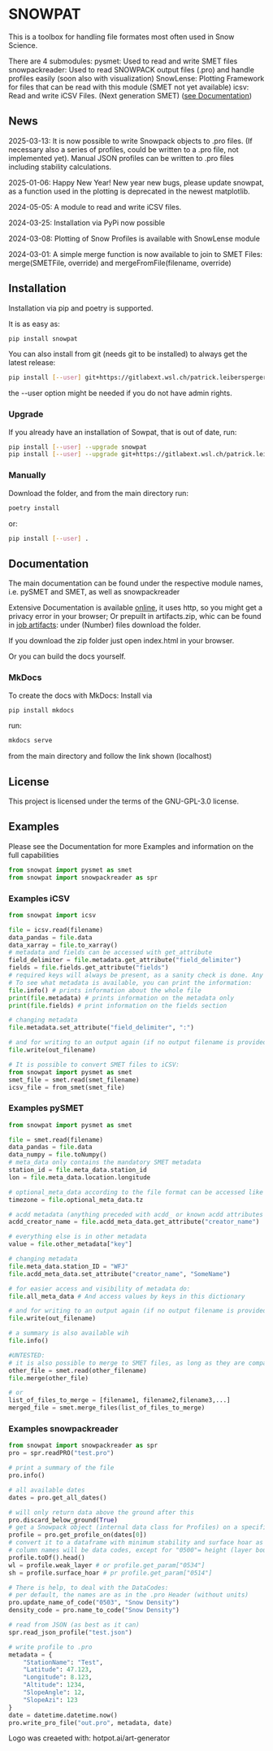 # SNOWPAT

This is a toolbox for handling file formates most often used in Snow Science.

There are 4 submodules:
pysmet: Used to read and write SMET files
snowpackreader: Used to read SNOWPACK output files (.pro) and handle profiles easily (soon also with visualization)
SnowLense: Plotting Framework for files that can be read with this module (SMET not yet available)
icsv: Read and write iCSV Files. (Next generation SMET)
([see Documentation](http://patrick.leibersperger.gitlab-pages.wsl.ch/snowpat))

## News

2025-03-13: It is now possible to write Snowpack objects to .pro files. (If necessary also a series of profiles, could be written to a .pro file, not implemented yet). Manual JSON profiles can be written to .pro files including stability calculations.

2025-01-06: Happy New Year! New year new bugs, please update snowpat, as a function used in the plotting is deprecated in the newest matplotlib.

2024-05-05: A module to read and write iCSV files.

2024-03-25: Installation via PyPi now possible

2024-03-08: Plotting of Snow Profiles is available with SnowLense module

2024-03-01: A simple merge function is now available to join to SMET Files: merge(SMETFile, override) and mergeFromFile(filename, override)

## Installation

Installation via pip and poetry is supported. 

It is as easy as:

```bash
pip install snowpat
```

You can also install from git (needs git to be installed) to always get the latest release:

```bash
pip install [--user] git+https://gitlabext.wsl.ch/patrick.leibersperger/snowpat.git
```

the --user option might be needed if you do not have admin rights.

### Upgrade

If you already have an installation of Sowpat, that is out of date, run:

```bash
pip install [--user] --upgrade snowpat
pip install [--user] --upgrade git+https://gitlabext.wsl.ch/patrick.leibersperger/snowpat.git
```

### Manually

Download the folder, and from the main directory run:

```bash
poetry install
```

or:

```bash
pip install [--user] .
```

## Documentation

The main documentation can be found under the respective module names, i.e. pySMET and SMET, as well as snowpackreader

Extensive Documentation is available [online](http://patrick.leibersperger.gitlab-pages.wsl.ch/snowpat), it uses http, so you might get a privacy error in your browser;
Or prepuilt in artifacts.zip, whic can be found in [job artifacts](https://gitlabext.wsl.ch/patrick.leibersperger/snowpat/-/artifacts): under (Number) files download the folder.

If you download the zip folder just open index.html in your browser.

Or you can build the docs yourself.

### MkDocs

To create the docs with MkDocs:
Install via

```bash
pip install mkdocs
```

run:

```bash
mkdocs serve
```

from the main directory and follow the link shown (localhost)


## License

This project is licensed under the terms of the GNU-GPL-3.0 license.

## Examples

Please see the Documentation for more Examples and information on the full capabilities

```python
from snowpat import pysmet as smet
from snowpat import snowpackreader as spr
```

### Examples iCSV

```python
from snowpat import icsv

file = icsv.read(filename)
data_pandas = file.data
data_xarray = file.to_xarray()
# metadata and fields can be accessed with get_attribute
field_delimiter = file.metadata.get_attribute("field_delimiter")
fields = file.fields.get_attribute("fields")
# required keys will always be present, as a sanity check is done. Any other might return None if it is not available.
# To see what metadata is available, you can print the information:
file.info() # prints information about the whole file
print(file.metadata) # prints information on the metadata only
print(file.fields) # print information on the fields section

# changing metadata
file.metadata.set_attribute("field_delimiter", ":")

# and for writing to an output again (if no output filename is provided, the given filename is used with an out flag):
file.write(out_filename)

# It is possible to convert SMET files to iCSV:
from snowpat import pysmet as smet
smet_file = smet.read(smet_filename)
icsv_file = from_smet(smet_file)
```

### Examples pySMET

```python
from snowpat import pysmet as smet

file = smet.read(filename)
data_pandas = file.data
data_numpy = file.toNumpy()
# meta_data only contains the mandatory SMET metadata
station_id = file.meta_data.station_id
lon = file.meta_data.location.longitude

# optional_meta_data according to the file format can be accessed like this:
timezone = file.optional_meta_data.tz

# acdd metadata (anything preceded with acdd_ or known acdd attributes are stored in acdd metadata)
acdd_creator_name = file.acdd_meta_data.get_attribute("creator_name")

# everything else is in other metadata
value = file.other_metadata["key"]

# changing metadata
file.meta_data.station_ID = "WFJ"
file.acdd_meta_data.set_attribute("creator_name", "SomeName")

# for easier access and visibility of metadata do:
file.all_meta_data # And access values by keys in this dictionary

# and for writing to an output again (if no output filename is provided, the given filename is used with an out flag):
file.write(out_filename)

# a summary is also available wih
file.info()

#UNTESTED:
# it is also possible to merge to SMET files, as long as they are compatible (metadata and fields)
other_file = smet.read(other_filename)
file.merge(other_file)

# or
list_of_files_to_merge = [filename1, filename2,filename3,...]
merged_file = smet.merge_files(list_of_files_to_merge)
```

### Examples snowpackreader

```python
from snowpat import snowpackreader as spr
pro = spr.readPRO("test.pro")

# print a summary of the file
pro.info()

# all available dates
dates = pro.get_all_dates()

# will only return data above the ground after this
pro.discard_below_ground(True)
# get a Snowpack object (internal data class for Profiles) on a specific date
profile = pro.get_profile_on(dates[0])
# convert it to a dataframe with minimum stability and surface hoar as metadata
# column names will be data codes, except for "0500"= height (layer boundaries)-> 2 columns: layer middle and layer thickness
profile.toDf().head()
wl = profile.weak_layer # or profile.get_param["0534"]
sh = profile.surface_hoar # pr profile.get_param["0514"]

# There is help, to deal with the DataCodes:
# per default, the names are as in the .pro Header (without units)
pro.update_name_of_code("0503", "Snow Density")
density_code = pro.name_to_code("Snow Density")

# read from JSON (as best as it can)
spr.read_json_profile("test.json")

# write profile to .pro
metadata = {
    "StationName": "Test",
    "Latitude": 47.123,
    "Longitude": 8.123,
    "Altitude": 1234,
    "SlopeAngle": 12,
    "SlopeAzi": 123
}
date = datetime.datetime.now()
pro.write_pro_file("out.pro", metadata, date)

```

Logo was creaeted with: hotpot.ai/art-generator